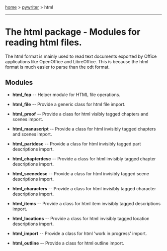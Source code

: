 [home](index) > [pywriter](pywriter) > html

---

# The html package - Modules for reading html files.

The html format is mainly used to read text documents exported by Office 
applications like OpenOffice and LibreOffice. This is because the html format 
is much easier to parse than the odt format.

## Modules
 
- **html_fop** -- Helper module for HTML file operations.

- **html_file** -- Provide a generic class for html file import.

- **html_proof** -- Provide a class for html visibly tagged chapters and scenes import.

- **html_manuscript** -- Provide a class for html invisibly tagged chapters and scenes import.

- **html_partdesc** -- Provide a class for html invisibly tagged part descriptions import.

- **html_chapterdesc** -- Provide a class for html invisibly tagged chapter descriptions import.

- **html_scenedesc** -- Provide a class for html invisibly tagged scene descriptions import.

- **html_characters** -- Provide a class for html invisibly tagged character descriptions import.

- **html_items** -- Provide a class for html item invisibly tagged descriptions import.

- **html_locations** -- Provide a class for html invisibly tagged location descriptions import.

- **html_import** -- Provide a class for html 'work in progress' import.

- **html_outline** -- Provide a class for html outline import.